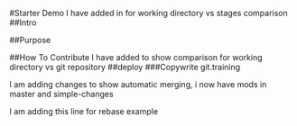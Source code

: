 #Starter Demo
I have added in for working directory vs stages comparison
##Intro

##Purpose

##How To Contribute
I have added to show comparison for working directory vs git repository
##deploy
###Copywrite
git.training

I am adding changes to show automatic merging, i now have mods in master and simple-changes

I am adding this line for rebase example